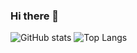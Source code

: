 ### Hi there 👋

![GitHub stats](https://github-readme-stats.vercel.app/api?username=emreerkmen&show_icons=true&theme=tokyonight)
![Top Langs](https://github-readme-stats.vercel.app/api/top-langs/?username=emreerkmen&theme=tokyonight)
